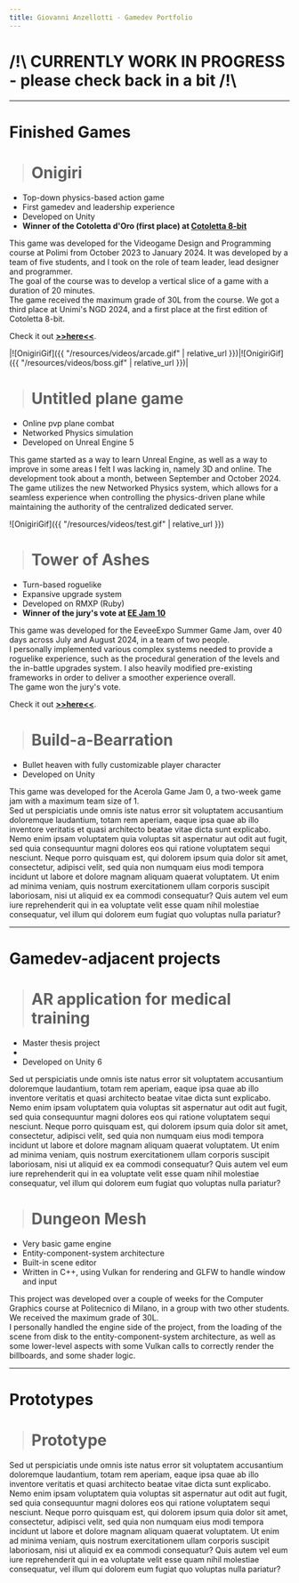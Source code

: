 ```yaml
---
title: Giovanni Anzellotti - Gamedev Portfolio
---
```

# **/!\ CURRENTLY WORK IN PROGRESS - please check back in a bit /!\\**

---

#  **Finished Games**

># Onigiri

- Top-down physics-based action game
- First gamedev and leadership experience
- Developed on Unity
- **Winner of the Cotoletta d'Oro (first place) at [Cotoletta 8-bit](https://www.cotoletta8bit.it/)**

This game was developed for the Videogame Design and Programming course at Polimi from October 2023 to January 2024. It was developed by a team of five students, and I took on the role of team leader, lead designer and programmer.\
The goal of the course was to develop a vertical slice of a game with a duration of 20 minutes.\
The game received the maximum grade of 30L from the course. We got a third place at Unimi's NGD 2024, and a first place at the first edition of Cotoletta 8-bit.

Check it out **[>>here<<](https://polimi-game-collective.itch.io/onigiri)**.

|![OnigiriGif]({{ "/resources/videos/arcade.gif" | relative_url }})|![OnigiriGif]({{ "/resources/videos/boss.gif" | relative_url }})|


># Untitled plane game

- Online pvp plane combat
- Networked Physics simulation
- Developed on Unreal Engine 5

This game started as a way to learn Unreal Engine, as well as a way to improve in some areas I felt I was lacking in, namely 3D and online. The development took about a month, between September and October 2024.\
The game utilizes the new Networked Physics system, which allows for a seamless experience when controlling the physics-driven plane while maintaining the authority of the centralized dedicated server.

![OnigiriGif]({{ "/resources/videos/test.gif" | relative_url }})


># Tower of Ashes

- Turn-based roguelike
- Expansive upgrade system
- Developed on RMXP (Ruby)
- **Winner of the jury's vote at [EE Jam 10](https://eeveeexpo.com/game-jam-10/overview/)**

This game was developed for the EeveeExpo Summer Game Jam, over 40 days across July and August 2024, in a team of two people.\
I personally implemented various complex systems needed to provide a roguelike experience, such as the procedural generation of the levels and the in-battle upgrades system. I also heavily modified pre-existing frameworks in order to deliver a smoother experience overall.\
The game won the jury's vote.

Check it out **[>>here<<](https://eeveeexpo.com/threads/8368)**.


># Build-a-Bearration

- Bullet heaven with fully customizable player character
- Developed on Unity

This game was developed for the Acerola Game Jam 0, a two-week game jam with a maximum team size of 1.\
Sed ut perspiciatis unde omnis iste natus error sit voluptatem accusantium doloremque laudantium, totam rem aperiam, eaque ipsa quae ab illo inventore veritatis et quasi architecto beatae vitae dicta sunt explicabo. Nemo enim ipsam voluptatem quia voluptas sit aspernatur aut odit aut fugit, sed quia consequuntur magni dolores eos qui ratione voluptatem sequi nesciunt. Neque porro quisquam est, qui dolorem ipsum quia dolor sit amet, consectetur, adipisci velit, sed quia non numquam eius modi tempora incidunt ut labore et dolore magnam aliquam quaerat voluptatem. Ut enim ad minima veniam, quis nostrum exercitationem ullam corporis suscipit laboriosam, nisi ut aliquid ex ea commodi consequatur? Quis autem vel eum iure reprehenderit qui in ea voluptate velit esse quam nihil molestiae consequatur, vel illum qui dolorem eum fugiat quo voluptas nulla pariatur?

---

#  **Gamedev-adjacent projects**

># AR application for medical training

- Master thesis project
- 
- Developed on Unity 6

Sed ut perspiciatis unde omnis iste natus error sit voluptatem accusantium doloremque laudantium, totam rem aperiam, eaque ipsa quae ab illo inventore veritatis et quasi architecto beatae vitae dicta sunt explicabo. Nemo enim ipsam voluptatem quia voluptas sit aspernatur aut odit aut fugit, sed quia consequuntur magni dolores eos qui ratione voluptatem sequi nesciunt. Neque porro quisquam est, qui dolorem ipsum quia dolor sit amet, consectetur, adipisci velit, sed quia non numquam eius modi tempora incidunt ut labore et dolore magnam aliquam quaerat voluptatem. Ut enim ad minima veniam, quis nostrum exercitationem ullam corporis suscipit laboriosam, nisi ut aliquid ex ea commodi consequatur? Quis autem vel eum iure reprehenderit qui in ea voluptate velit esse quam nihil molestiae consequatur, vel illum qui dolorem eum fugiat quo voluptas nulla pariatur?

># Dungeon Mesh

- Very basic game engine
- Entity-component-system architecture
- Built-in scene editor
- Written in C++, using Vulkan for rendering and GLFW to handle window and input

This project was developed over a couple of weeks for the Computer Graphics course at Politecnico di Milano, in a group with two other students. We received the maximum grade of 30L.\
I personally handled the engine side of the project, from the loading of the scene from disk to the entity-component-system architecture, as well as some lower-level aspects with some Vulkan calls to correctly render the billboards, and some shader logic.

---

#  **Prototypes**

># Prototype

Sed ut perspiciatis unde omnis iste natus error sit voluptatem accusantium doloremque laudantium, totam rem aperiam, eaque ipsa quae ab illo inventore veritatis et quasi architecto beatae vitae dicta sunt explicabo. Nemo enim ipsam voluptatem quia voluptas sit aspernatur aut odit aut fugit, sed quia consequuntur magni dolores eos qui ratione voluptatem sequi nesciunt. Neque porro quisquam est, qui dolorem ipsum quia dolor sit amet, consectetur, adipisci velit, sed quia non numquam eius modi tempora incidunt ut labore et dolore magnam aliquam quaerat voluptatem. Ut enim ad minima veniam, quis nostrum exercitationem ullam corporis suscipit laboriosam, nisi ut aliquid ex ea commodi consequatur? Quis autem vel eum iure reprehenderit qui in ea voluptate velit esse quam nihil molestiae consequatur, vel illum qui dolorem eum fugiat quo voluptas nulla pariatur?